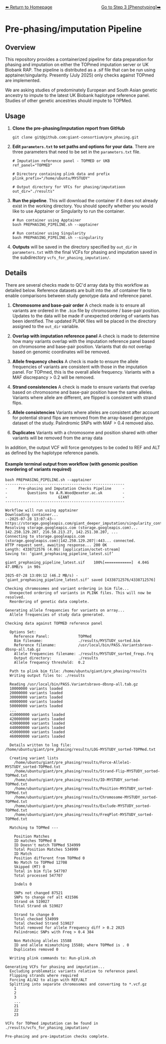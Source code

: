 ---
---
<div style="display: flex; justify-content: space-between; align-items: center;">
  <a href="./index.html">⬅️ Return to Homepage</a>
  <a href="phenotyping.html">Go to Step 3 [Phenotyping]➡️</a>
</div>

# Pre-phasing/imputation Pipeline 

## Overview

This repository provides a containerized pipeline for data preparation for phasing and imputation on either the TOPmed imputation server or UK Biobank RAP. The pipeline is distributed as a .sif file that can be run using apptainer/singularity.
Presently (July 2025) only checks against TOPmed are implemented.

We are asking studies of predominately European and South Asian genetic ancestry to impute to the latest UK Biobank haplotype reference panel. Studies of other genetic ancestries should impute to TOPMed.

## Usage

1. **Clone the pre-phasing/imputation report from GitHub**

   ```
   git clone git@github.com:giant-consortium/pre_phasing.git
   ```

2. **Edit `parameters.txt` to set paths and options for your data**. There are three parameters that need to be set in the `parameters.txt` file.
 
   ```
   # Imputation reference panel - TOPMED or UKB
   ref_panel="TOPMED"

   # Directory containing plink data and prefix
   plink_prefix="/home/ubuntu/MYSTUDY"

   # Output directory for VFCs for phasing/imputatioon
   out_dir="./results"
   ```

3. **Run the pipeline**. This will download the container if it does not already exist in the working directory. You should specify whether you would like to use Apptainer or Singularity to run the container.

   ```
   # Run container using Apptainer
   bash PREPHASING_PIPELINE.sh --apptainer
   
   # Run container using Singularity 
   bash PREPHASING_PIPELINE.sh --singularity
   ```

4. **Outputs** will be saved in the directory specified by `out_dir` in `parameters.txt` with the final VCFs for phasing and imputation saved in the subdirectory `vcfs_for_phasing_imputation/`.


## Details

There are several checks made to QC'd array data by this workflow as detailed below. Reference datasets are built into the .sif container file to enable comparisons between study genotype data and reference panel.

1. **Chromosome and base-pair order**
A check made is to ensure all variants are ordered in the `.bim` file by chromosome / base-pair position. Updates to the data will be made if unexpected ordering of variants has been identified. 
The updated PLINK files will be placed in the directory assigned to the `out_dir` variable.

2. **Overlap with imputation reference panel**
A check is made to determine how many variants overlap with the imputation reference panel based on chromosome and base-pair position. Variants that do not overlap based on genomic coordinates will be removed.

3. **Allele frequency checks**
A check is made to ensure the allele frequencies of variants are consistent with those in the imputation panel. For TOPmed, this is the overall allele frequency. Variants with a MAF discrepancy > 0.2 will be removed. 

4. **Strand consistencies**
A check is made to ensure variants that overlap based on chromosome and base-pair position have the same alleles. Variants where allele are different, are flipped is consistent with strand flips. 

5. **Allele consistencies**
Variants where alleles are consistent after account for potential strand flips are removed from the array-based genotype dataset of the study. Palindromic SNPs with MAF > 0.4 removed also.

6. **Duplicates**
Variants with a chromosome and position shared with other variants will be removed from the array data

In addition, the output VCF will force genotypes to be coded to REF and ALT as defined by the haplotype reference panels.

#### Example terminal output from workflow (with genomic position reordering of variants required) 

```
bash PREPHASING_PIPELINE.sh --apptainer
------------------------------------------------------
-     Pre-phasing and Imputation Checks Pipeline     -
-         Questions to A.R.Wood@exeter.ac.uk         -
-                       GIANT                        -
------------------------------------------------------

Workflow will run using apptainer
Downloading container...
--2025-07-28 13:07:43--  https://storage.googleapis.com/giant_deeper_imputation/singularity_containers/giant_prephasing_pipeline_latest.sif
Resolving storage.googleapis.com (storage.googleapis.com)... 142.250.129.207, 216.58.213.27, 142.251.30.207, ...
Connecting to storage.googleapis.com (storage.googleapis.com)|142.250.129.207|:443... connected.
HTTP request sent, awaiting response... 200 OK
Length: 4338712576 (4.0G) [application/octet-stream]
Saving to: ‘giant_prephasing_pipeline_latest.sif’

giant_prephasing_pipeline_latest.sif    100%[============]  4.04G  47.8MB/s  in 90s

2025-07-28 13:09:12 (46.2 MB/s) - ‘giant_prephasing_pipeline_latest.sif’ saved [4338712576/4338712576]

Checking chromosomes and variant ordering in bim file...
  Unexpected ordering of variants in PLINK files. This will now be resolved.
  Reordering of genetic data complete.

Generating allele frequencies for variants on array...
  Allele frequencies of study data generated.

Checking data against TOPMED reference panel

  Options Set:
    Reference Panel:             TOPMed
    Bim filename:                ./results/MYSTUDY_sorted.bim
    Reference filename:          /usr/local/bin/PASS.Variantsbravo-dbsnp-all.tab.gz
    Allele frequencies filename: ./results/MYSTUDY_sorted_freqs.frq
    Output directory:            ./results
    Allele frequency threshold:  0.2

  Path to plink bim file: /home/ubuntu/giant/pre_phasing/results
  Writing output files to: ./results

  Reading /usr/local/bin/PASS.Variantsbravo-dbsnp-all.tab.gz
  10000000 variants loaded
  20000000 variants loaded
  30000000 variants loaded
  40000000 variants loaded
  50000000 variants loaded
  ...
  410000000 variants loaded
  420000000 variants loaded
  430000000 variants loaded
  440000000 variants loaded
  450000000 variants loaded
  460000000 variants loaded

  Details written to log file: /home/ubuntu/giant/pre_phasing/results/LOG-MYSTUDY_sorted-TOPMed.txt

  Creating variant lists
    /home/ubuntu/giant/pre_phasing/results/Force-Allele1-MYSTUDY_sorted-TOPMed.txt
    /home/ubuntu/giant/pre_phasing/results/Strand-Flip-MYSTUDY_sorted-TOPMed.txt
    /home/ubuntu/giant/pre_phasing/results/ID-MYSTUDY_sorted-TOPMed.txt
    /home/ubuntu/giant/pre_phasing/results/Position-MYSTUDY_sorted-TOPMed.txt
    /home/ubuntu/giant/pre_phasing/results/Chromosome-MYSTUDY_sorted-TOPMed.txt
    /home/ubuntu/giant/pre_phasing/results/Exclude-MYSTUDY_sorted-TOPMed.txt
    /home/ubuntu/giant/pre_phasing/results/FreqPlot-MYSTUDY_sorted-TOPMed.txt

  Matching to TOPMed ---

    Position Matches
    ID matches TOPMed 0
    ID Doesn't match TOPMed 534999
    Total Position Matches 534999
    ID Match
    Position different from TOPMed 0
    No Match to TOPMed 12708
    Skipped (MT) 0
    Total in bim file 547707
    Total processed 547707

    Indels 0

    SNPs not changed 87521
    SNPs to change ref alt 431506
    Strand ok 519027
    Total Strand ok 519027

    Strand to change 0
    Total checked 534999
    Total checked Strand 519027
    Total removed for allele Frequency diff > 0.2 2025
    Palindromic SNPs with Freq > 0.4 384

    Non Matching alleles 15588
    ID and allele mismatching 15588; where TOPMed is . 0
    Duplicates removed 0

  Writing plink commands to: Run-plink.sh

Generating VCFs for phasing and imputation...
  Excluding problematic variants relative to reference panel
  Flipping strands where required
  Forcing A1/A2 to align with REF/ALT
  Splitting into separate chromosomes and converting to *.vcf.gz
    1
    2
    3
    ...
    21
    22
    23

VCFs for TOPmed imputation can be found in ./results/vcfs_for_phasing_imputation/

Pre-phasing and pre-imputation checks complete.

```
